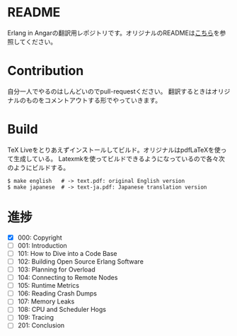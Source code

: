 # README
Erlang in Angarの翻訳用レポジトリです。オリジナルのREADMEは[こちら](./README.en.md)を参照してください。

# Contribution
自分一人でやるのはしんどいのでpull-requestください。
翻訳するときはオリジナルのものをコメントアウトする形でやっていきます。

# Build

TeX Liveをとりあえずインストールしてビルド。オリジナルはpdfLaTeXを使って生成している。
Latexmkを使ってビルドできるようになっているので各々次のようにビルドする。

```console
$ make english   # -> text.pdf: original English version
$ make japanese  # -> text-ja.pdf: Japanese translation version
```

# 進捗
- [x] 000: Copyright
- [ ] 001: Introduction
- [ ] 101: How to Dive into a Code Base
- [ ] 102: Building Open Source Erlang Software
- [ ] 103: Planning for Overload
- [ ] 104: Connecting to Remote Nodes
- [ ] 105: Runtime Metrics
- [ ] 106: Reading Crash Dumps
- [ ] 107: Memory Leaks
- [ ] 108: CPU and Scheduler Hogs
- [ ] 109: Tracing
- [ ] 201: Conclusion